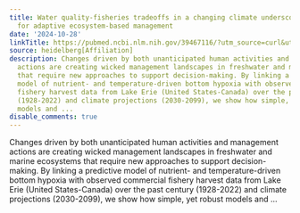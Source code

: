 ```yaml
---
title: Water quality-fisheries tradeoffs in a changing climate underscore the need
  for adaptive ecosystem-based management
date: '2024-10-28'
linkTitle: https://pubmed.ncbi.nlm.nih.gov/39467116/?utm_source=curl&utm_medium=rss&utm_campaign=pubmed-2&utm_content=1FakS-2QOkCT8HsMOQP1bCRQ4YzyumYOmxmF0moLsQ3dFB1E9V&fc=20220326224207&ff=20241028182403&v=2.18.0.post9+e462414
source: heidelberg[Affiliation]
description: Changes driven by both unanticipated human activities and management
  actions are creating wicked management landscapes in freshwater and marine ecosystems
  that require new approaches to support decision-making. By linking a predictive
  model of nutrient- and temperature-driven bottom hypoxia with observed commercial
  fishery harvest data from Lake Erie (United States-Canada) over the past century
  (1928-2022) and climate projections (2030-2099), we show how simple, yet robust
  models and ...
disable_comments: true
---
```

Changes driven by both unanticipated human activities and management actions are creating wicked management landscapes in freshwater and marine ecosystems that require new approaches to support decision-making. By linking a predictive model of nutrient- and temperature-driven bottom hypoxia with observed commercial fishery harvest data from Lake Erie (United States-Canada) over the past century (1928-2022) and climate projections (2030-2099), we show how simple, yet robust models and ...